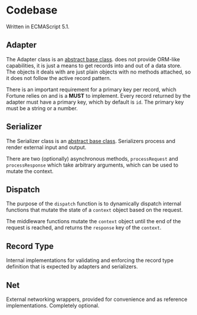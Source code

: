 # Codebase

Written in ECMAScript 5.1.


## Adapter

The Adapter class is an [abstract base class](https://en.wikipedia.org/wiki/Class_%28computer_programming%29#Abstract_and_concrete). does not provide ORM-like capabilities, it is just a means to get records into and out of a data store. The objects it deals with are just plain objects with no methods attached, so it does not follow the active record pattern.

There is an important requirement for a primary key per record, which Fortune relies on and is a **MUST** to implement. Every record returned by the adapter must have a primary key, which by default is `id`. The primary key must be a string or a number.


## Serializer

The Serializer class is an [abstract base class](https://en.wikipedia.org/wiki/Class_%28computer_programming%29#Abstract_and_concrete). Serializers process and render external input and output.

There are two (optionally) asynchronous methods, `processRequest` and `processResponse` which take arbitrary arguments, which can be used to mutate the context.


## Dispatch

The purpose of the `dispatch` function is to dynamically dispatch internal functions that mutate the state of a `context` object based on the request.

The middleware functions mutate the `context` object until the end of the request is reached, and returns the `response` key of the `context`.


## Record Type

Internal implementations for validating and enforcing the record type definition that is expected by adapters and serializers.


## Net

External networking wrappers, provided for convenience and as reference implementations. Completely optional.
